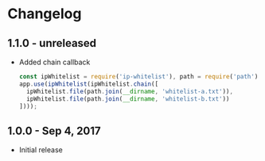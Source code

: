 # Changelog

## 1.1.0 - unreleased

- Added chain callback
  ```js
  const ipWhitelist = require('ip-whitelist'), path = require('path');
  app.use(ipWhitelist(ipWhitelist.chain([
    ipWhitelist.file(path.join(__dirname, 'whitelist-a.txt')),
    ipWhitelist.file(path.join(__dirname, 'whitelist-b.txt'))
  ])));
  ```

## 1.0.0 - Sep 4, 2017

- Initial release